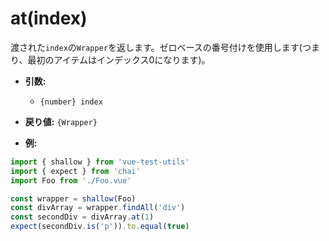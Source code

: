 # at(index)

渡された`index`の`Wrapper`を返します。ゼロベースの番号付けを使用します(つまり、最初のアイテムはインデックス0になります)。

- **引数:**
  - `{number} index`

- **戻り値:** `{Wrapper}`

- **例:**

```js
import { shallow } from 'vue-test-utils'
import { expect } from 'chai'
import Foo from './Foo.vue'

const wrapper = shallow(Foo)
const divArray = wrapper.findAll('div')
const secondDiv = divArray.at(1)
expect(secondDiv.is('p')).to.equal(true)
```
